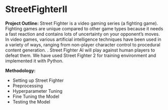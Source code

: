 # StreetFighterII

<b>Project Outline:</b>
Street Fighter is a video gaming series (a fighting game). 
Fighting games are unique compared to other game types because it needs a fast reaction and contains lots of uncertainty on your opponent’s moves. 
In video games, various artificial intelligence techniques have been used in a variety of ways, ranging from non-player character control to procedural content generation. . 
Street Fighter AI will play against human players to defeat them.
We have used Street Fighter 2 for training environment and implemented it with Python. 

<b>Methodology:</b>
- Setting up Street Fighter
- Preprocessing
- Hyperparameter Tuning 
- Fine Tuning the Model
- Testing the Model
